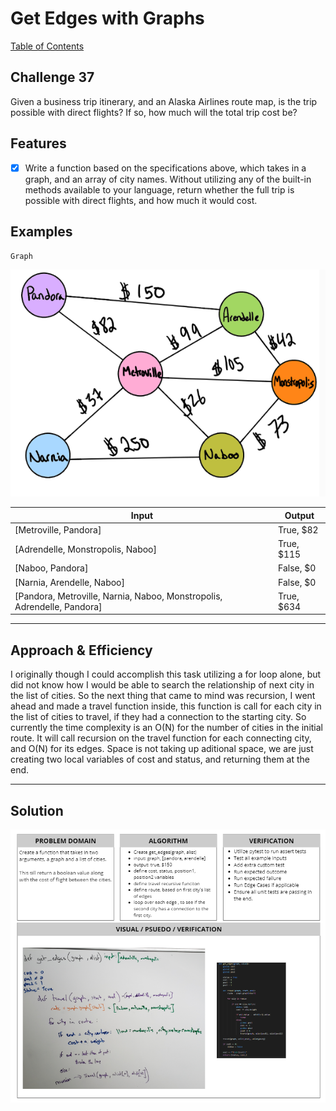 # Get Edges with Graphs
[Table of Contents](../../../README.md)
## Challenge 37

Given a business trip itinerary, and an Alaska Airlines route map, is the trip possible with direct flights? If so, how much will the total trip cost be?


## Features
- [x] Write a function based on the specifications above, which takes in a graph, and an array of city names. Without utilizing any of the built-in methods available to your language, return whether the full trip is possible with direct flights, and how much it would cost.

## Examples

`Graph`

![input](../../../assets/get_edges/input1.png)

|Input|Output|
|-----|-----|
|[Metroville, Pandora]|True, $82|
|[Adrendelle, Monstropolis, Naboo]| True, $115|
|[Naboo, Pandora]| False, $0|
|[Narnia, Arendelle, Naboo]| False, $0|
|[Pandora, Metroville, Narnia, Naboo, Monstropolis, Adrendelle, Pandora]| True, $634|

---
## Approach & Efficiency

I originally though I could accomplish this task utilizing a for loop alone, but did not know how I would be able to search the relationship of next city in the list of cities. So the next thing that came to mind was recursion, I went ahead and made a travel function inside, this function is call for each city in the list of cities to travel, if they had a connection to the starting city. So currently the time complexity is an O(N) for the number of cities in the initial route. It will call recursion on the travel function for each connecting city, and O(N) for its edges. Space is not taking up aditional space, we are just creating two local variables of cost and status, and returning them at the end.

---

## Solution
![White Board Image](../../../assets/get_edges/get_edges.png)
